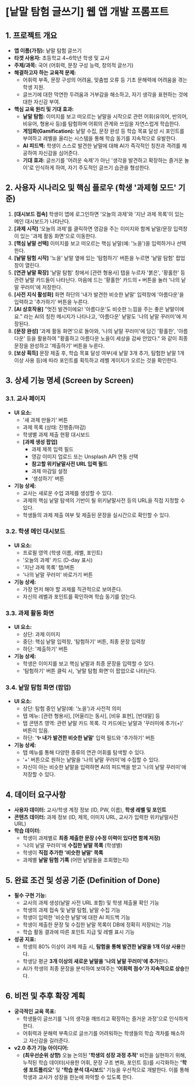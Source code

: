 # [낱말 탐험 글쓰기] 웹 앱 개발 프롬프트

## 1. 프로젝트 개요
* **앱 이름(가칭):** 낱말 탐험 글쓰기
* **타겟 사용자:** 초등학교 4~6학년 학생 및 교사
* **주제/과목:** 국어 (어휘력, 문장 구성 능력, 창의적 글쓰기)
* **해결하고자 하는 교육적 문제:**
    * 어휘력 부족, 문장 구성의 어려움, 맞춤법 오류 등 기초 문해력에 어려움을 겪는 학생 지원.
    * 글쓰기에 대한 막연한 두려움과 거부감을 해소하고, 자기 생각을 표현하는 것에 대한 자신감 부여.
* **핵심 교육 원리 및 기대 효과:**
    * **낱말 탐험:** 이미지를 보고 떠오르는 낱말을 시작으로 관련 어휘(유의어, 반의어, 비유어, 형용사 등)를 탐험하며 어휘의 관계와 쓰임을 자연스럽게 학습한다.
    * **게임화(Gamification):** 낱말 수집, 문장 완성 등 학습 목표 달성 시 포인트를 부여하고 레벨을 올리는 시스템을 통해 학습 동기를 지속적으로 유발한다.
    * **AI 피드백:** 학생이 스스로 발견한 낱말에 대해 AI가 즉각적인 칭찬과 격려를 제공하여 자신감을 심어준다.
    * **기대 효과:** 글쓰기를 '어려운 숙제'가 아닌 '생각을 발견하고 확장하는 즐거운 놀이'로 인식하게 하여, 자기 주도적인 글쓰기 습관을 형성한다.

## 2. 사용자 시나리오 및 핵심 플로우 (학생 '과제형 모드' 기준)

1.  **[대시보드 접속]** 학생이 앱에 로그인하면 '오늘의 과제'와 '지난 과제 목록'이 있는 메인 대시보드가 나타난다.
2.  **[과제 시작]** '오늘의 과제'를 클릭하면 영감을 주는 이미지와 함께 낱말/문장 입력창이 있는 '과제 활동 화면'으로 이동한다.
3.  **[핵심 낱말 선택]** 이미지를 보고 떠오르는 핵심 낱말(예: '노을')을 입력하거나 선택한다.
4.  **[낱말 탐험 시작]** '노을' 낱말 옆에 있는 '탐험하기' 버튼을 누르면 '낱말 탐험' 팝업창이 열린다.
5.  **[연관 낱말 확장]** '낱말 탐험' 창에서 [관련 형용사] 탭을 누르자 '붉은', '황홀한' 등 관련 낱말 카드들이 나타난다. 마음에 드는 '황홀한' 카드의 `+` 버튼을 눌러 '나의 낱말 꾸러미'에 저장한다.
6.  **[사전 지식 활성화]** 화면 하단의 '내가 발견한 비슷한 낱말' 입력창에 '아름다운'을 입력하고 '추가하기' 버튼을 누른다.
7.  **[AI 상호작용]** "멋진 발견이에요! '아름다운'도 비슷한 느낌을 주는 좋은 낱말이에요." 라는 AI의 칭찬 메시지가 나타나고, '아름다운' 낱말도 '나의 낱말 꾸러미'에 저장된다.
8.  **[문장 완성]** '과제 활동 화면'으로 돌아와, '나의 낱말 꾸러미'에 담긴 '황홀한', '아름다운' 등을 활용하여 "황홀하고 아름다운 노을이 세상을 감싸 안았다." 와 같이 최종 문장을 완성하고 '제출하기' 버튼을 누른다.
9.  **[보상 획득]** 문장 제출 후, 학습 목표 달성 여부(새 낱말 3개 추가, 탐험한 낱말 1개 이상 사용 등)에 따라 포인트를 획득하고 레벨 게이지가 오르는 것을 확인한다.

## 3. 상세 기능 명세 (Screen by Screen)

### 3.1. 교사 페이지
* **UI 요소:**
    * '새 과제 만들기' 버튼
    * 과제 목록 (상태: 진행중/마감)
    * 학생별 과제 제출 현황 대시보드
    * **[과제 생성 팝업]**
        * 과제 제목 입력 필드
        * 영감 이미지 업로드 또는 Unsplash API 연동 선택
        * **참고할 위키낱말사전 URL 입력 필드**
        * 과제 마감일 설정
        * '생성하기' 버튼
* **기능 상세:**
    * 교사는 새로운 수업 과제를 생성할 수 있다.
    * 과제의 핵심 낱말 탐색의 기반이 될 위키낱말사전 등의 URL을 직접 지정할 수 있다.
    * 학생들의 과제 제출 여부 및 제출된 문장을 실시간으로 확인할 수 있다.

### 3.2. 학생 메인 대시보드
* **UI 요소:**
    * 프로필 영역 (학생 이름, 레벨, 포인트)
    * '오늘의 과제' 카드 (D-day 표시)
    * '지난 과제 목록' 탭/버튼
    * '나의 낱말 꾸러미' 바로가기 버튼
* **기능 상세:**
    * 가장 먼저 해야 할 과제를 직관적으로 보여준다.
    * 자신의 레벨과 포인트를 확인하며 학습 동기를 얻는다.

### 3.3. 과제 활동 화면
* **UI 요소:**
    * 상단: 과제 이미지
    * 중단: 핵심 낱말 입력창, '탐험하기' 버튼, 최종 문장 입력창
    * 하단: '제출하기' 버튼
* **기능 상세:**
    * 학생은 이미지를 보고 핵심 낱말과 최종 문장을 입력할 수 있다.
    * '탐험하기' 버튼 클릭 시, '낱말 탐험 화면'이 팝업으로 나타난다.

### 3.4. 낱말 탐험 화면 (팝업)
* **UI 요소:**
    * 상단: 탐험 중인 낱말(예: '노을')과 사전적 의미
    * 탭 메뉴: [관련 형용사], [어울리는 동사], [비유 표현], [반대말] 등
    * 탭 콘텐츠 영역: 관련 낱말 카드 목록. 각 카드에는 낱말과 '꾸러미에 추가(+)' 버튼이 있음.
    * 하단: '**✨ 내가 발견한 비슷한 낱말**' 입력 필드와 '추가하기' 버튼
* **기능 상세:**
    * 탭 메뉴를 통해 다양한 종류의 연관 어휘를 탐색할 수 있다.
    * '+' 버튼으로 원하는 낱말을 '나의 낱말 꾸러미'에 수집할 수 있다.
    * 자신이 아는 비슷한 낱말을 입력하면 AI의 피드백을 받고 '나의 낱말 꾸러미'에 저장할 수 있다.

## 4. 데이터 요구사항
* **사용자 데이터:** 교사/학생 계정 정보 (ID, PW, 이름), **학생 레벨 및 포인트**
* **콘텐츠 데이터:** 과제 정보 (ID, 제목, 이미지 URL, 교사가 입력한 위키낱말사전 URL)
* **학습 데이터:**
    * 학생이 과제별로 **최종 제출한 문장 (수정 이력이 있다면 함께 저장)**
    * '나의 낱말 꾸러미'에 **수집한 낱말 목록** (학생별)
    * 학생이 **직접 추가한 '비슷한 낱말' 목록**
    * 과제별 **낱말 탐험 기록** (어떤 낱말들을 조회했는지)

## 5. 완료 조건 및 성공 기준 (Definition of Done)
* **필수 구현 기능:**
    * 교사의 과제 생성(낱말 사전 URL 포함) 및 학생 제출물 확인 기능
    * 학생의 과제 접속 및 낱말 탐험, 낱말 수집 기능
    * 학생이 입력한 '비슷한 낱말'에 대한 AI 피드백 기능
    * 학생이 제출한 문장 및 수집한 낱말 목록이 DB에 정확히 저장되는 기능
    * 학습 활동 결과에 따른 포인트 지급 및 레벨 표시 기능
* **성공 지표:**
    * 학생의 80% 이상이 과제 제출 시, **탐험을 통해 발견한 낱말을 1개 이상 사용**한다.
    * 학생당 평균 **3개 이상의 새로운 낱말을 '나의 낱말 꾸러미'에 추가**한다.
    * AI가 학생의 최종 문장을 분석하여 보여주는 **'어휘력 점수'가 지속적으로 상승**한다.

## 6. 비전 및 추후 확장 계획
* **궁극적인 교육 목표:**
    * 학생들이 글쓰기를 '나의 생각을 깨뜨리고 확장하는 즐거운 과정'으로 인식하게 한다.
    * 어휘력과 문해력 부족으로 글쓰기를 어려워하는 학생들의 학습 격차를 해소하고 자신감을 길러준다.
* **v2.0 추가 기능 아이디어:**
    * **(최우선순위 상향)** 오늘 논의된 **'학생의 성장 과정 추적'** 비전을 실현하기 위해, 누적된 학습 데이터(사용한 어휘, 문장 구조 변화, 포인트 등)를 시각화하는 **'학생 포트폴리오'** 및 **'학습 분석 대시보드'** 기능을 우선적으로 개발한다. 이를 통해 학생과 교사가 성장을 한눈에 파악할 수 있도록 한다.